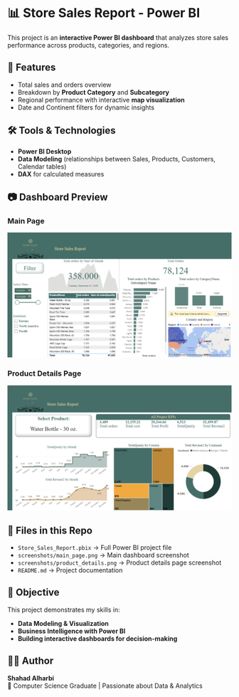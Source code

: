 # 📊 Store Sales Report - Power BI

This project is an **interactive Power BI dashboard** that analyzes store sales performance across products, categories, and regions.



## 🚀 Features
- Total sales and orders overview  
- Breakdown by **Product Category** and **Subcategory**  
- Regional performance with interactive **map visualization**  
- Date and Continent filters for dynamic insights  



## 🛠 Tools & Technologies
- **Power BI Desktop**  
- **Data Modeling** (relationships between Sales, Products, Customers, Calendar tables)  
- **DAX** for calculated measures  



## 📷 Dashboard Preview

### Main Page  
![Main Dashboard](screenshots/main_page.png)  

### Product Details Page  
![Product Details Dashboard](screenshots/product_details.png)  



## 📁 Files in this Repo
- `Store_Sales_Report.pbix` → Full Power BI project file  
- `screenshots/main_page.png` → Main dashboard screenshot  
- `screenshots/product_details.png` → Product details page screenshot  
- `README.md` → Project documentation  



## 🎯 Objective
This project demonstrates my skills in:  
- **Data Modeling & Visualization**  
- **Business Intelligence with Power BI**  
- **Building interactive dashboards for decision-making**  


## 👩‍💻 Author
**Shahad Alharbi**  
📌 Computer Science Graduate | Passionate about Data & Analytics  
 

